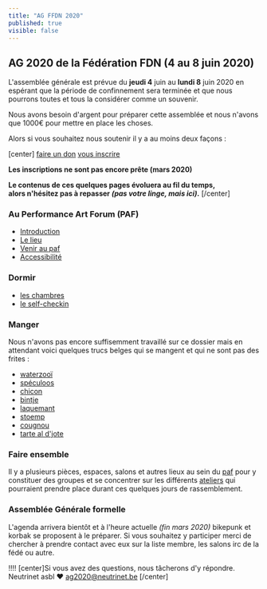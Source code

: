 ```yaml
---
title: "AG FFDN 2020"
published: true
visible: false
---
```


## AG 2020 de la Fédération FDN (4 au 8 juin 2020)

L'assemblée générale est prévue du **jeudi 4** juin au **lundi 8** juin 2020 en espérant que la période de confinnement sera terminée et que nous pourrons toutes et tous la considérer comme un souvenir.

Nous avons besoin d'argent pour préparer cette assemblée et nous n'avons que 1000€ pour mettre en place les choses.

Alors si vous souhaitez nous soutenir il y a au moins deux façons :

[center]
[faire un don](don?classes=btn,btn-primary,btn-lg)
[vous inscrire](inscription?classes=btn,btn-error,disabled,btn-lg) 

**Les inscriptions ne sont pas encore prête (mars 2020)**

**Le contenus de ces quelques pages évoluera au fil du temps, </br>alors n'hésitez pas à repasser *(pas votre linge, mais ici)*.**
[/center]

### Au Performance Art Forum (PAF)

* [Introduction](paf/introduction)
* [Le lieu](paf/lieu)
* [Venir au paf](paf/venir)
* [Accessibilité](paf/accessibilite)

### Dormir

* [les chambres](paf/chambres)
* [le self-checkin](paf/self-checkin)

### Manger

Nous n'avons pas encore suffisemment travaillé sur ce dossier mais en attendant voici quelques trucs belges qui se mangent et qui ne sont pas des frites :

- [waterzooï](https://fr.wikipedia.org/wiki/Waterzoo%C3%AF)
- [spéculoos](https://fr.wikipedia.org/wiki/Sp%C3%A9culoos)
- [chicon](https://fr.wikipedia.org/wiki/Endive)
- [bintje](https://fr.wikipedia.org/wiki/Bintje)
- [laquemant](https://fr.wikipedia.org/wiki/Lacquemant)
- [stoemp](https://fr.wikipedia.org/wiki/Stoemp)
- [cougnou](https://fr.wikipedia.org/wiki/Cougnou)
- [tarte al d'jote](https://fr.wikipedia.org/wiki/Tarte_al_d%27jote)

### Faire ensemble

Il y a plusieurs pièces, espaces, salons et autres lieux au sein du [paf](paf/lieu) pour y constituer des groupes et se concentrer sur les différents [ateliers](ateliers) qui pourraient prendre place durant ces quelques jours de rassemblement.

### Assemblée Générale formelle

L'agenda arrivera bientôt et à l'heure actuelle *(fin mars 2020)* bikepunk et korbak se proposent à le préparer.  Si vous souhaitez y participer merci de chercher à prendre contact avec eux sur la liste membre, les salons irc de la fédé ou autre.

!!!! [center]Si vous avez des questions, nous tâcherons d'y répondre.</br>Neutrinet asbl ♥ <a href="mailto:ag2020@neutrinet.be?subject=[AGFFDN2020] Accueil&body=Étant passé par la page d'accueil de l'AG, j'ai l'une ou l'autre question remarque ou commentaire.%0D%0A%0D%0A%0D%0A">ag2020@neutrinet.be</a> [/center]